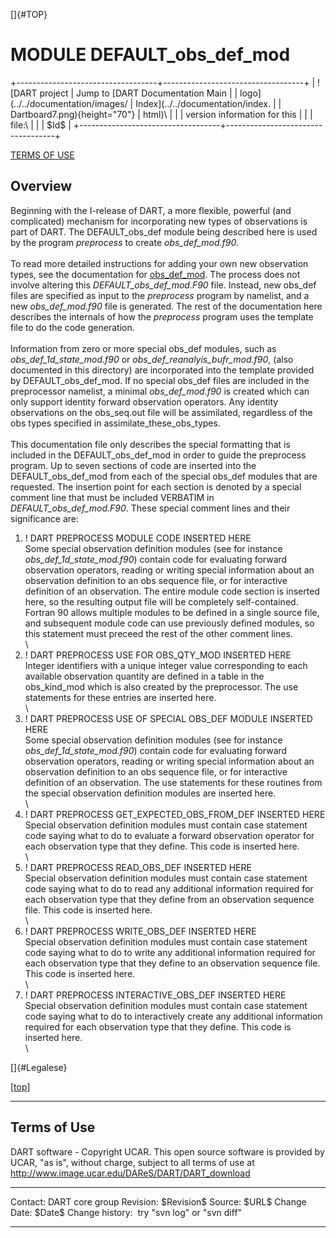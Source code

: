 []{#TOP}

MODULE DEFAULT\_obs\_def\_mod
=============================

+-----------------------------------+-----------------------------------+
| ![DART project                    | Jump to [DART Documentation Main  |
| logo](../../documentation/images/ | Index](../../documentation/index. |
| Dartboard7.png){height="70"}      | html)\                            |
|                                   | version information for this      |
|                                   | file:\                            |
|                                   | \$Id\$                            |
+-----------------------------------+-----------------------------------+

[TERMS OF USE](#Legalese)

Overview
--------

Beginning with the I-release of DART, a more flexible, powerful (and
complicated) mechanism for incorporating new types of observations is
part of DART. The DEFAULT\_obs\_def module being described here is used
by the program *preprocess* to create *obs\_def\_mod.f90*.\
\
To read more detailed instructions for adding your own new observation
types, see the documentation for [obs\_def\_mod](obs_def_mod.html). The
process does not involve altering this *DEFAULT\_obs\_def\_mod.F90*
file. Instead, new obs\_def files are specified as input to the
*preprocess* program by namelist, and a new *obs\_def\_mod.f90* file is
generated. The rest of the documentation here describes the internals of
how the *preprocess* program uses the template file to do the code
generation.\
\
Information from zero or more special obs\_def modules, such as
*obs\_def\_1d\_state\_mod.f90* or *obs\_def\_reanalyis\_bufr\_mod.f90*,
(also documented in this directory) are incorporated into the template
provided by DEFAULT\_obs\_def\_mod. If no special obs\_def files are
included in the preprocessor namelist, a minimal *obs\_def\_mod.f90* is
created which can only support identity forward observation operators.
Any identity observations on the obs\_seq.out file will be assimilated,
regardless of the obs types specified in assimilate\_these\_obs\_types.\
\
This documentation file only describes the special formatting that is
included in the DEFAULT\_obs\_def\_mod in order to guide the preprocess
program. Up to seven sections of code are inserted into the
DEFAULT\_obs\_def\_mod from each of the special obs\_def modules that
are requested. The insertion point for each section is denoted by a
special comment line that must be included VERBATIM in
*DEFAULT\_obs\_def\_mod.F90*. These special comment lines and their
significance are:

1.  ! DART PREPROCESS MODULE CODE INSERTED HERE\
    Some special observation definition modules (see for instance
    *obs\_def\_1d\_state\_mod.f90*) contain code for evaluating forward
    observation operators, reading or writing special information about
    an observation definition to an obs sequence file, or for
    interactive definition of an observation. The entire module code
    section is inserted here, so the resulting output file will be
    completely self-contained. Fortran 90 allows multiple modules to be
    defined in a single source file, and subsequent module code can use
    previously defined modules, so this statement must preceed the rest
    of the other comment lines.\
    \
2.  ! DART PREPROCESS USE FOR OBS\_QTY\_MOD INSERTED HERE\
    Integer identifiers with a unique integer value corresponding to
    each available observation quantity are defined in a table in the
    obs\_kind\_mod which is also created by the preprocessor. The use
    statements for these entries are inserted here.\
    \
3.  ! DART PREPROCESS USE OF SPECIAL OBS\_DEF MODULE INSERTED HERE\
    Some special observation definition modules (see for instance
    *obs\_def\_1d\_state\_mod.f90*) contain code for evaluating forward
    observation operators, reading or writing special information about
    an observation definition to an obs sequence file, or for
    interactive definition of an observation. The use statements for
    these routines from the special observation definition modules are
    inserted here.\
    \
4.  ! DART PREPROCESS GET\_EXPECTED\_OBS\_FROM\_DEF INSERTED HERE\
    Special observation definition modules must contain case statement
    code saying what to do to evaluate a forward observation operator
    for each observation type that they define. This code is inserted
    here.\
    \
5.  ! DART PREPROCESS READ\_OBS\_DEF INSERTED HERE\
    Special observation definition modules must contain case statement
    code saying what to do to read any additional information required
    for each observation type that they define from an observation
    sequence file. This code is inserted here.\
    \
6.  ! DART PREPROCESS WRITE\_OBS\_DEF INSERTED HERE\
    Special observation definition modules must contain case statement
    code saying what to do to write any additional information required
    for each observation type that they define to an observation
    sequence file. This code is inserted here.\
    \
7.  ! DART PREPROCESS INTERACTIVE\_OBS\_DEF INSERTED HERE\
    Special observation definition modules must contain case statement
    code saying what to do to interactively create any additional
    information required for each observation type that they define.
    This code is inserted here.\
    \

[]{#Legalese}

<div class="top">

\[[top](#)\]

</div>

------------------------------------------------------------------------

Terms of Use
------------

DART software - Copyright UCAR. This open source software is provided by
UCAR, "as is", without charge, subject to all terms of use at
<http://www.image.ucar.edu/DAReS/DART/DART_download>

  ------------------ -----------------------------
  Contact:           DART core group
  Revision:          \$Revision\$
  Source:            \$URL\$
  Change Date:       \$Date\$
  Change history:    try "svn log" or "svn diff"
  ------------------ -----------------------------


